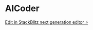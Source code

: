 # AICoder

[Edit in StackBlitz next generation editor ⚡️](https://stackblitz.com/~/github.com/crazycoder35/AICoder)